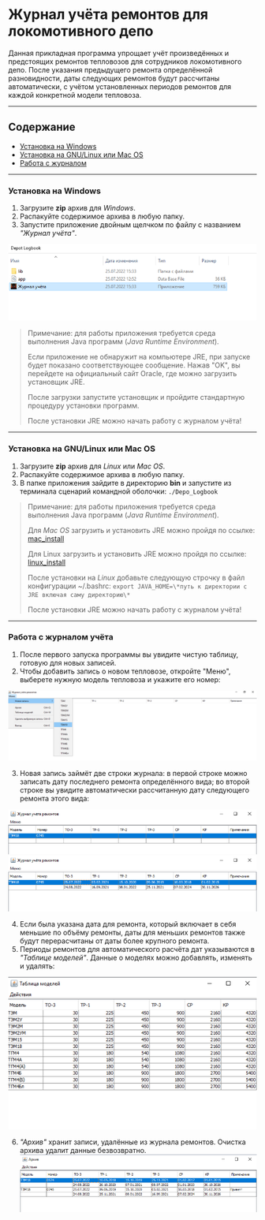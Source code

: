# Журнал учёта ремонтов для локомотивного депо
Данная прикладная программа упрощает учёт произведённых и предстоящих ремонтов тепловозов для сотрудников локомотивного депо.
После указания предыдущего ремонта определённой разновидности, даты следующих ремонтов будут рассчитаны автоматически, с учётом установленных периодов ремонтов для каждой конкретной модели тепловоза.

---

## Содержание
* [Установка на Windows](#Установка-на-Windows)
* [Установка на GNU/Linux или Mac OS](#Установка-на-GNU\/Linux-или-Mac-OS)
* [Работа с журналом](#Работа-с-журналом)

---

### Установка на Windows
1. Загрузите **zip** архив для *Windows*.
2. Распакуйте содержимое архива в любую папку.
3. Запустите приложение двойным щелчком по файлу с названием *"Журнал учёта"*.


![LaunchApp](ReadmeScreenshots/Launch.png)


> Примечание: для работы приложения требуется среда выполнения Java программ (*Java Runtime Environment*).
>
> Если приложение не обнаружит на компьютере JRE, при запуске будет показано соответствующее сообщение.
> Нажав "OK", вы перейдете на официальный сайт Oracle, где можно загрузить установщик JRE.
>
> После загрузки запустите установщик и пройдите стандартную процедуру установки программ. 
>
> После установки JRE можно начать работу с журналом учёта!

---

### Установка на GNU\/Linux или Mac OS
1. Загрузите **zip** архив для *Linux* или *Mac OS*.
2. Распакуйте содержимое архива в любую папку.
3. В папке приложения зайдите в директорию **bin** и запустите из терминала сценарий командной оболочки:
`./Depo_Logbook`


> Примечание: для работы приложения требуется среда выполнения Java программ (*Java Runtime Environment*).
>
> Для *Mac OS* загрузить и установить JRE можно пройдя по ссылке: [mac_install](https://www.java.com/ru/download/help/mac_install.html)
>
> Для Linux загрузить и установить JRE можно пройдя по ссылке: [linux_install](https://www.java.com/ru/download/help/linux_x64_install.html)
>
> После установки на *Linux* добавьте следующую строчку в файл конфигурации ~/.bashrc:
> `export JAVA_HOME=\*путь к директории с JRE включая саму директорию\*`
> 
> После установки JRE можно начать работу с журналом учёта!

---

### Работа с журналом учёта
1. После первого запуска программы вы увидите чистую таблицу, готовую для новых записей.
2. Чтобы добавить запись о новом тепловозе, откройте "Меню", выберете нужную модель тепловоза и укажите его номер:


![NewRecord](ReadmeScreenshots/NewRecord.png)


3. Новая запись займёт две строки журнала: в первой строке можно записать дату последнего ремонта определённого вида; во второй строке вы увидите автоматически рассчитанную дату следующего ремонта этого вида:


![FirstRecord](ReadmeScreenshots/FirstRecord.png)
![CalculatedDates](ReadmeScreenshots/DateCalculations.png)


4. Если была указана дата для ремонта, который включает в себя меньшие по объёму ремонты, даты для меньших ремонтов также будут перерасчитаны от даты более крупного ремонта.
5. Периоды ремонтов для автоматического расчёта дат указываются в *"Таблице моделей"*. Данные о моделях можно добавлять, изменять и удалять:


![ModelsTable](ReadmeScreenshots/ModelsTable.png)


6. *"Архив"* хранит записи, удалённые из журнала ремонтов. Очистка архива удалит данные безвозвратно.
![Archive](ReadmeScreenshots/Archive.png)
